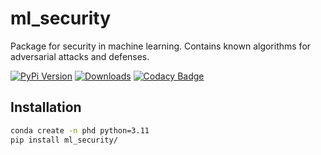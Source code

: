 # ml_security
Package for security in machine learning.
Contains known algorithms for adversarial attacks and defenses.

[![PyPi Version](https://img.shields.io/pypi/v/ml_security)](https://pypi.org/project/ml_security/)
[![Downloads](https://static.pepy.tech/badge/ml_security)](https://pepy.tech/project/ml_security)
[![Codacy Badge](https://app.codacy.com/project/badge/Grade/25cf2a7639dd468fa40868831caadeb7)](https://app.codacy.com/gh/rufimelo99/ml_security/dashboard?utm_source=gh&utm_medium=referral&utm_content=&utm_campaign=Badge_grade)

## Installation

```bash
conda create -n phd python=3.11
pip install ml_security/
```